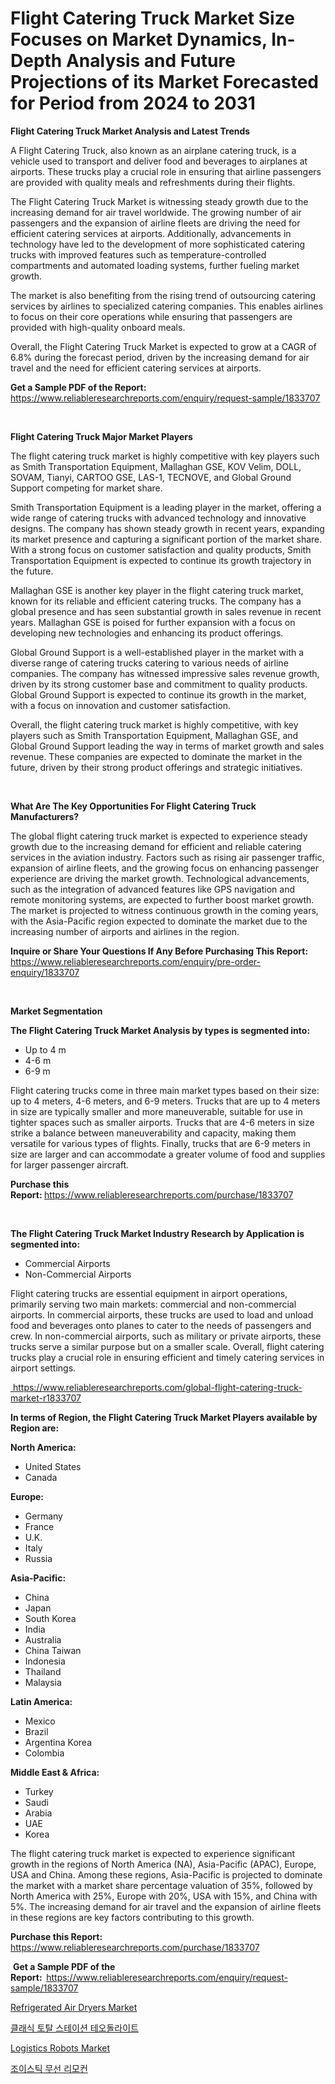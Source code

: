 <p><h1>Flight Catering Truck Market Size Focuses on Market Dynamics, In-Depth Analysis and Future Projections of its Market Forecasted for Period from 2024 to 2031</h1></p><p><strong>Flight Catering Truck Market Analysis and Latest Trends</strong></p>
<p><p>A Flight Catering Truck, also known as an airplane catering truck, is a vehicle used to transport and deliver food and beverages to airplanes at airports. These trucks play a crucial role in ensuring that airline passengers are provided with quality meals and refreshments during their flights.</p><p>The Flight Catering Truck Market is witnessing steady growth due to the increasing demand for air travel worldwide. The growing number of air passengers and the expansion of airline fleets are driving the need for efficient catering services at airports. Additionally, advancements in technology have led to the development of more sophisticated catering trucks with improved features such as temperature-controlled compartments and automated loading systems, further fueling market growth.</p><p>The market is also benefiting from the rising trend of outsourcing catering services by airlines to specialized catering companies. This enables airlines to focus on their core operations while ensuring that passengers are provided with high-quality onboard meals.</p><p>Overall, the Flight Catering Truck Market is expected to grow at a CAGR of 6.8% during the forecast period, driven by the increasing demand for air travel and the need for efficient catering services at airports.</p></p>
<p><strong>Get a Sample PDF of the Report:&nbsp;</strong> <a href="https://www.reliableresearchreports.com/enquiry/request-sample/1833707">https://www.reliableresearchreports.com/enquiry/request-sample/1833707</a></p>
<p>&nbsp;</p>
<p><strong>Flight Catering Truck Major Market Players</strong></p>
<p><p>The flight catering truck market is highly competitive with key players such as Smith Transportation Equipment, Mallaghan GSE, KOV Velim, DOLL, SOVAM, Tianyi, CARTOO GSE, LAS-1, TECNOVE, and Global Ground Support competing for market share.</p><p>Smith Transportation Equipment is a leading player in the market, offering a wide range of catering trucks with advanced technology and innovative designs. The company has shown steady growth in recent years, expanding its market presence and capturing a significant portion of the market share. With a strong focus on customer satisfaction and quality products, Smith Transportation Equipment is expected to continue its growth trajectory in the future.</p><p>Mallaghan GSE is another key player in the flight catering truck market, known for its reliable and efficient catering trucks. The company has a global presence and has seen substantial growth in sales revenue in recent years. Mallaghan GSE is poised for further expansion with a focus on developing new technologies and enhancing its product offerings.</p><p>Global Ground Support is a well-established player in the market with a diverse range of catering trucks catering to various needs of airline companies. The company has witnessed impressive sales revenue growth, driven by its strong customer base and commitment to quality products. Global Ground Support is expected to continue its growth in the market, with a focus on innovation and customer satisfaction.</p><p>Overall, the flight catering truck market is highly competitive, with key players such as Smith Transportation Equipment, Mallaghan GSE, and Global Ground Support leading the way in terms of market growth and sales revenue. These companies are expected to dominate the market in the future, driven by their strong product offerings and strategic initiatives.</p></p>
<p>&nbsp;</p>
<p><strong>What Are The Key Opportunities For Flight Catering Truck Manufacturers?</strong></p>
<p><p>The global flight catering truck market is expected to experience steady growth due to the increasing demand for efficient and reliable catering services in the aviation industry. Factors such as rising air passenger traffic, expansion of airline fleets, and the growing focus on enhancing passenger experience are driving the market growth. Technological advancements, such as the integration of advanced features like GPS navigation and remote monitoring systems, are expected to further boost market growth. The market is projected to witness continuous growth in the coming years, with the Asia-Pacific region expected to dominate the market due to the increasing number of airports and airlines in the region.</p></p>
<p><strong>Inquire or Share Your Questions If Any Before Purchasing This Report:</strong> <a href="https://www.reliableresearchreports.com/enquiry/pre-order-enquiry/1833707">https://www.reliableresearchreports.com/enquiry/pre-order-enquiry/1833707</a></p>
<p>&nbsp;</p>
<p><strong>Market Segmentation</strong></p>
<p><strong>The Flight Catering Truck Market Analysis by types is segmented into:</strong></p>
<p><ul><li>Up to 4 m</li><li>4-6 m</li><li>6-9 m</li></ul></p>
<p><p>Flight catering trucks come in three main market types based on their size: up to 4 meters, 4-6 meters, and 6-9 meters. Trucks that are up to 4 meters in size are typically smaller and more maneuverable, suitable for use in tighter spaces such as smaller airports. Trucks that are 4-6 meters in size strike a balance between maneuverability and capacity, making them versatile for various types of flights. Finally, trucks that are 6-9 meters in size are larger and can accommodate a greater volume of food and supplies for larger passenger aircraft.</p></p>
<p><strong>Purchase this Report:&nbsp;</strong><a href="https://www.reliableresearchreports.com/purchase/1833707">https://www.reliableresearchreports.com/purchase/1833707</a></p>
<p>&nbsp;</p>
<p><strong>The Flight Catering Truck Market Industry Research by Application is segmented into:</strong></p>
<p><ul><li>Commercial Airports</li><li>Non-Commercial Airports</li></ul></p>
<p><p>Flight catering trucks are essential equipment in airport operations, primarily serving two main markets: commercial and non-commercial airports. In commercial airports, these trucks are used to load and unload food and beverages onto planes to cater to the needs of passengers and crew. In non-commercial airports, such as military or private airports, these trucks serve a similar purpose but on a smaller scale. Overall, flight catering trucks play a crucial role in ensuring efficient and timely catering services in airport settings.</p></p>
<p><a href="https://www.reliableresearchreports.com/global-flight-catering-truck-market-r1833707">&nbsp;https://www.reliableresearchreports.com/global-flight-catering-truck-market-r1833707</a></p>
<p><strong>In terms of Region, the Flight Catering Truck Market Players available by Region are:</strong></p>
<p>
    <p> <strong> North America: </strong>
        <ul>
            <li>United States</li>
            <li>Canada</li>
        </ul>
        </p> 
    <p> <strong> Europe: </strong>
        <ul>
            <li>Germany</li>
            <li>France</li>
            <li>U.K.</li>
            <li>Italy</li>
            <li>Russia</li>
        </ul>
        </p> 
    <p> <strong> Asia-Pacific: </strong>
        <ul>
            <li>China</li>
            <li>Japan</li>
            <li>South Korea</li>
            <li>India</li>
            <li>Australia</li>
            <li>China Taiwan</li>
            <li>Indonesia</li>
            <li>Thailand</li>
            <li>Malaysia</li>
        </ul>
        </p> 
    <p> <strong> Latin America: </strong>
        <ul>
            <li>Mexico</li>
            <li>Brazil</li>
            <li>Argentina Korea</li>
            <li>Colombia</li>
        </ul>
        </p> 
    <p> <strong> Middle East & Africa: </strong>
        <ul>
            <li>Turkey</li>
            <li>Saudi</li>
            <li>Arabia</li>
            <li>UAE</li>
            <li>Korea</li>
        </ul>
    </p>
    </p>
<p><p>The flight catering truck market is expected to experience significant growth in the regions of North America (NA), Asia-Pacific (APAC), Europe, USA and China. Among these regions, Asia-Pacific is projected to dominate the market with a market share percentage valuation of 35%, followed by North America with 25%, Europe with 20%, USA with 15%, and China with 5%. The increasing demand for air travel and the expansion of airline fleets in these regions are key factors contributing to this growth.</p></p>
<p><strong>Purchase this Report: </strong><a href="https://www.reliableresearchreports.com/purchase/1833707">https://www.reliableresearchreports.com/purchase/1833707</a></p>
<p>&nbsp;<strong>Get a Sample PDF of the Report:&nbsp;&nbsp;</strong><a href="https://www.reliableresearchreports.com/enquiry/request-sample/1833707">https://www.reliableresearchreports.com/enquiry/request-sample/1833707</a></p>
<p><strong></strong></p>
<p><p><a href="https://www.linkedin.com/pulse/refrigerated-air-dryers-market-competitive-analysis-trends-8by9e">Refrigerated Air Dryers Market</a></p><p><a href="https://medium.com/@hermanokutneva7878567/%EA%B3%A0%EC%A0%84%EC%8B%9D-%EC%B4%9D%EA%B5%B4%EC%A0%88%EA%B3%84-%EC%B4%9D%EC%8A%A4%ED%85%8C%EC%9D%B4%EC%85%98-%EC%8B%9C%EC%9E%A5-%EC%A0%90%EC%9C%A0%EC%9C%A8-%EC%A7%84%ED%99%94-%EB%B0%8F-%EC%8B%9C%EC%9E%A5-%EC%84%B1%EC%9E%A5-%EB%8F%99%ED%96%A5-2024-2031-f6ac3e9a0c73">클래식 토탈 스테이션 테오돌라이트</a></p><p><a href="https://www.linkedin.com/pulse/logistics-robots-market-size-trends-complete-industry-tov3e">Logistics Robots Market</a></p><p><a href="https://medium.com/@treyhettinger2023/%EC%A1%B0%EC%9D%B4%EC%8A%A4%ED%8B%B1-%EB%AC%B4%EC%84%A0-%EB%A6%AC%EB%AA%A8%EC%BB%A8-%EC%8B%9C%EC%9E%A5-%EC%8B%9C%EC%9E%A5-%EC%A0%90%EC%9C%A0%EC%9C%A8-%EC%8B%9C%EC%9E%A5-%ED%8A%B8%EB%A0%8C%EB%93%9C-%EB%B0%8F-%EB%AF%B8%EB%9E%98-%EC%84%B1%EC%9E%A5-%ED%83%90%EA%B5%AC-65970cddb283">조이스틱 무선 리모컨</a></p></p>